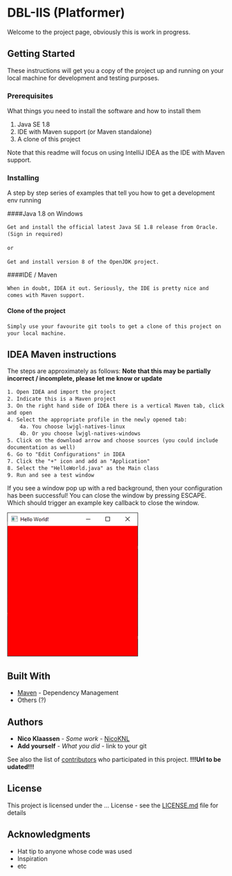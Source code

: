 # DBL-IIS (Platformer)

Welcome to the project page, obviously this is work in progress.

## Getting Started

These instructions will get you a copy of the project up and running on your local machine for development and testing purposes.

### Prerequisites

What things you need to install the software and how to install them

1. Java SE 1.8
2. IDE with Maven support (or Maven standalone)
3. A clone of this project

Note that this readme will focus on using IntelliJ IDEA as the IDE with Maven support.

### Installing

A step by step series of examples that tell you how to get a development env running

####Java 1.8 on Windows
```
Get and install the official latest Java SE 1.8 release from Oracle. (Sign in required)

or

Get and install version 8 of the OpenJDK project.
```

####IDE / Maven

```
When in doubt, IDEA it out. Seriously, the IDE is pretty nice and comes with Maven support.
```

#### Clone of the project

```
Simply use your favourite git tools to get a clone of this project on your local machine.
```

## IDEA Maven instructions
The steps are approximately as follows:
**Note that this may be partially incorrect / incomplete, please let me know or update**
```
1. Open IDEA and import the project
2. Indicate this is a Maven project
3. On the right hand side of IDEA there is a vertical Maven tab, click and open
4. Select the appropriate profile in the newly opened tab:
    4a. You choose lwjgl-natives-linux
    4b. Or you choose lwjgl-natives-windows
5. Click on the download arrow and choose sources (you could include documentation as well)
6. Go to "Edit Configurations" in IDEA
7. Click the "+" icon and add an "Application"
8. Select the "HelloWorld.java" as the Main class
9. Run and see a test window
```
If you see a window pop up with a red background, then your configuration has been successful! You can close the window by pressing ESCAPE. Which should trigger an example key callback to close the window.

![Hello World example window][logo]

[logo]: images/helloworld.png "Hello WOrld example window"

## Built With

* [Maven](https://maven.apache.org/) - Dependency Management
* Others (?)
## Authors

* **Nico Klaassen** - *Some work* - [NicoKNL](https://github.com/NicoKNL)
* **Add yourself** - *What you did* - link to your git

See also the list of [contributors](https://github.com/your/project/contributors) who participated in this project.
**!!!Url to be udated!!!**
## License

This project is licensed under the ... License - see the [LICENSE.md](LICENSE.md) file for details

## Acknowledgments

* Hat tip to anyone whose code was used
* Inspiration
* etc

